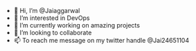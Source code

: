 - 👋 Hi, I’m @Jaiaggarwal
- 👀 I’m interested in DevOps
- 🌱 I’m currently working on amazing projects
- 💞️ I’m looking to collaborate
- 📫 To reach me message on my twitter handle @Jai24651104 

<!---
Jaiaggarwaaaaal/Jaiaggarwaaaaal is a ✨ special ✨ repository because its `README.md` (this file) appears on your GitHub profile.
You can click the Preview link to take a look at your changes.
--->
